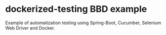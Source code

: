 # dockerized-testing BBD example

Example of automatization testing using Spring-Boot, Cucumber, Selenium Web Driver and Docker.
